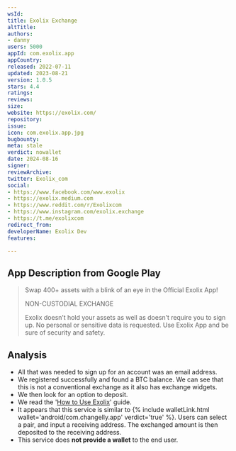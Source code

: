 ```yaml
---
wsId: 
title: Exolix Exchange
altTitle: 
authors:
- danny
users: 5000
appId: com.exolix.app
appCountry: 
released: 2022-07-11
updated: 2023-08-21
version: 1.0.5
stars: 4.4
ratings: 
reviews: 
size: 
website: https://exolix.com/
repository: 
issue: 
icon: com.exolix.app.jpg
bugbounty: 
meta: stale
verdict: nowallet
date: 2024-08-16
signer: 
reviewArchive: 
twitter: Exolix_com
social:
- https://www.facebook.com/www.exolix
- https://exolix.medium.com
- https://www.reddit.com/r/Exolixcom
- https://www.instagram.com/exolix.exchange
- https://t.me/exolixcom
redirect_from: 
developerName: Exolix Dev
features: 

---
```


## App Description from Google Play

> Swap 400+ assets with a blink of an eye in the Official Exolix App!
>
> NON-CUSTODIAL EXCHANGE
>
> Exolix doesn’t hold your assets as well as doesn’t require you to sign up. No personal or sensitive data is requested. Use Exolix App and be sure of security and safety.

## Analysis 

- All that was needed to sign up for an account was an email address. 
- We registered successfully and found a BTC balance. We can see that this is not a conventional exchange as it also has exchange widgets.
- We then look for an option to deposit. 
- We read the '[How to Use Exolix](https://exolix.com/how-to-use)' guide.
- It appears that this service is similar to {% include walletLink.html wallet='android/com.changelly.app' verdict='true' %}. Users can select a pair, and input a receiving address. The exchanged amount is then deposited to the receiving address. 
- This service does **not provide a wallet** to the end user.
